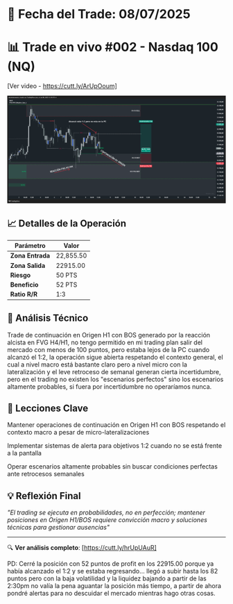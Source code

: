 # 📅 Fecha del Trade: 08/07/2025
# 📊 Trade en vivo #002 - Nasdaq 100 (NQ)

[Ver video - https://cutt.ly/ArUpOoum]

![Gráfico del Trade](trade_002.png) <!-- Asegúrate que el nombre coincida exactamente -->


## 📈 Detalles de la Operación
| Parámetro       | Valor               |
|----------------|---------------------|
| **Zona Entrada** | 22,855.50 |
| **Zona Salida**  | 22915.00 |
| **Riesgo**       | 50 PTS |
| **Beneficio**    | 52 PTS |
| **Ratio R/R**    | 1:3        |

## 🎯 Análisis Técnico

Trade de continuación en Origen H1 con BOS generado por la reacción alcista en FVG H4/H1, no tengo permitido en mi trading plan salir del mercado con menos de 100 puntos, pero estaba lejos de la PC cuando alcanzó el 1:2, la operación sigue abierta respetando el contexto general, el cual a nivel macro está bastante claro pero a nivel micro con la lateralización y el leve retroceso de semanal generan cierta incertidumbre, pero en el trading no existen los "escenarios perfectos" sino los escenarios altamente probables, si fuera por incertidumbre no operaríamos nunca. 

## 📌 Lecciones Clave

Mantener operaciones de continuación en Origen H1 con BOS respetando el contexto macro a pesar de micro-lateralizaciones

Implementar sistemas de alerta para objetivos 1:2 cuando no se está frente a la pantalla

Operar escenarios altamente probables sin buscar condiciones perfectas ante retrocesos semanales

## 💡 Reflexión Final

*"El trading se ejecuta en probabilidades, no en perfección; mantener posiciones en Origen H1/BOS requiere convicción macro y soluciones técnicas para gestionar ausencias"*

---

🔍 **Ver análisis completo**: [https://cutt.ly/hrUpUAuR]

PD: Cerré la posición con 52 puntos de profit en los 22915.00 porque ya había alcanzado el 1:2 y se estaba regresando... llegó a subir hasta los 82 puntos pero con la baja volatilidad y la liquidez bajando a partir de las 2:30pm no valía la pena aguantar la posición más tiempo, a partir de ahora pondré alertas para no descuidar el mercado mientras hago otras cosas.
